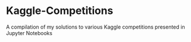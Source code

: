 # Kaggle-Competitions
A compilation of my solutions to various Kaggle competitions presented in Jupyter Notebooks
